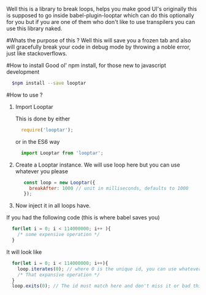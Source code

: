 Well this is a library to break loops, helps you make good UI's originally this
is supposed to go inside babel-plugin-looptar which can do this optionally for you
but if you are one of them who don't like to use transpilers you can use this library
naked.

#Whats the purpose of this ?
Well this will save you a frozen tab and also will gracefully break your code
in debug mode by throwing a noble error, just like stackoverflows.

#How to install
Good ol' npm install, for those new to javascript development

```bash
  $npm install --save looptar
```

#How to use ?
1. Import Looptar

    This is done by either
    ```javascript
      require('looptar');
    ```

    or in the ES6 way

    ```javascript
      import Looptar from 'looptar';
    ```
2. Create a Looptar instance.
   We will use loop here but you can use whatever you please
   ```javascript
      const loop = new Looptar({
        breakAfter: 1000 // unit in milliseconds, defaults to 1000
      });
   ```

3. Now inject it in all loops have.

  If you had the following code (this is where babel saves you)

  ```javascript
    for(let i = 0; i < 114000000; i++ ){
      /* some expensive operation */
    }
  ```

  It will look like

  ```javascript
    for(let i = 0; i < 114000000; i++){
      loop.iterates(0); // where 0 is the unique id, you can use whatever a string, or whatever.
      /* That expansive operation */
    }
    loop.exits(0); // The id must match here and don't miss it or bad things will happen.
  ```
